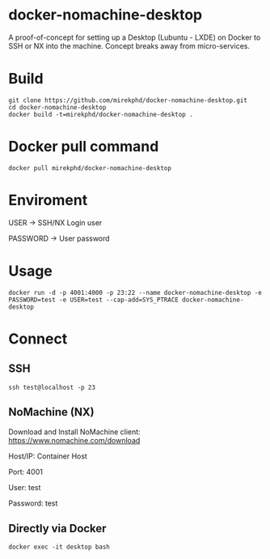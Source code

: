 # docker-nomachine-desktop
A proof-of-concept for setting up a Desktop (Lubuntu - LXDE) on Docker to SSH or NX into the machine. Concept breaks away from micro-services.

# Build
```
git clone https://github.com/mirekphd/docker-nomachine-desktop.git
cd docker-nomachine-desktop
docker build -t=mirekphd/docker-nomachine-desktop .
```
# Docker pull command
```
docker pull mirekphd/docker-nomachine-desktop
```

# Enviroment
USER -> SSH/NX Login user

PASSWORD -> User password

# Usage
```
docker run -d -p 4001:4000 -p 23:22 --name docker-nomachine-desktop -e PASSWORD=test -e USER=test --cap-add=SYS_PTRACE docker-nomachine-desktop
```

# Connect

## SSH
```
ssh test@localhost -p 23	
```
## NoMachine (NX)

Download and Install NoMachine client: https://www.nomachine.com/download

Host/IP: Container Host

Port: 4001

User: test

Password: test

## Directly via Docker
```
docker exec -it desktop bash
```

